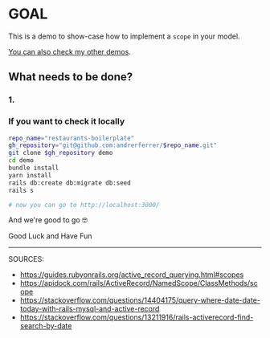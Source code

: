 # GOAL

This is a demo to show-case how to implement a `scope` in your model.

[You can also check my other demos](https://github.com/andrerferrer/dedemos/blob/master/README.md#ded%C3%A9mos).

## What needs to be done?

### 1. 

### If you want to check it locally
```sh
repo_name="restaurants-boilerplate"
gh_repository="git@github.com:andrerferrer/$repo_name.git"
git clone $gh_repository demo
cd demo
bundle install
yarn install
rails db:create db:migrate db:seed
rails s

# now you can go to http://localhost:3000/
```

And we're good to go 🤓

Good Luck and Have Fun

---

SOURCES:
* https://guides.rubyonrails.org/active_record_querying.html#scopes
* https://apidock.com/rails/ActiveRecord/NamedScope/ClassMethods/scope
* https://stackoverflow.com/questions/14404175/query-where-date-date-today-with-rails-mysql-and-active-record
* https://stackoverflow.com/questions/13211916/rails-activerecord-find-search-by-date